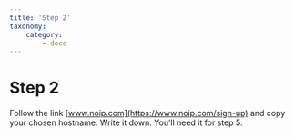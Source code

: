 ```yaml
---
title: 'Step 2'
taxonomy:
    category:
        - docs
---
```


# Step 2

Follow the link [www.noip.com](https://www.noip.com/sign-up) and copy your chosen hostname. Write it down. You’ll need it for step 5.